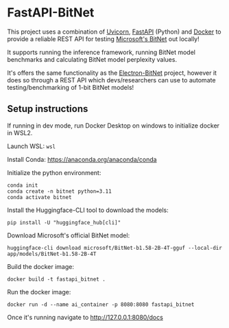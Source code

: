# FastAPI-BitNet

This project uses a combination of [Uvicorn](https://www.uvicorn.org/), [FastAPI](https://fastapi.tiangolo.com/) (Python) and [Docker](https://www.docker.com/) to provide a reliable REST API for testing [Microsoft's BitNet](https://github.com/microsoft/BitNet) out locally!

It supports running the inference framework, running BitNet model benchmarks and calculating BitNet model perplexity values.

It's offers the same functionality as the [Electron-BitNet](https://github.com/grctest/Electron-BitNet) project, however it does so through a REST API which devs/researchers can use to automate testing/benchmarking of 1-bit BitNet models!

## Setup instructions

If running in dev mode, run Docker Desktop on windows to initialize docker in WSL2.

Launch WSL: `wsl`

Install Conda: https://anaconda.org/anaconda/conda

Initialize the python environment:
```
conda init
conda create -n bitnet python=3.11
conda activate bitnet
```

Install the Huggingface-CLI tool to download the models:
```
pip install -U "huggingface_hub[cli]"
```

Download Microsoft's official BitNet model:
```
huggingface-cli download microsoft/BitNet-b1.58-2B-4T-gguf --local-dir app/models/BitNet-b1.58-2B-4T
```

Build the docker image:
```
docker build -t fastapi_bitnet .
```

Run the docker image:
```
docker run -d --name ai_container -p 8080:8080 fastapi_bitnet
```

Once it's running navigate to http://127.0.0.1:8080/docs